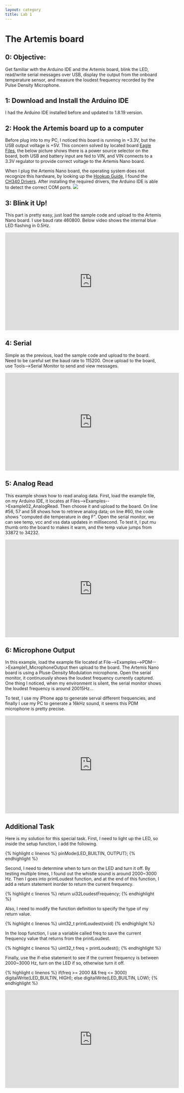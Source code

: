 ```yaml
---
layout: category
title: Lab 1
---
```


# The Artemis board

## 0: Objective:
Get familiar with the Arduino IDE and the Artemis board, blink the LED, read/write serial messages over USB, display the output from the onboard temperature sensor, and measure the loudest frequency recorded by the Pulse Density Microphone.

## 1: Download and Install the Arduino IDE
I had the Arduino IDE installed before and updated to 1.8.19 version. 

## 2: Hook the Artemis board up to a computer
Before plug into to my PC, I noticed this board is running in +3.3V, but the USB output voltage is +5V. This concern solved by located board [Eagle Files](https://cdn.sparkfun.com/assets/f/e/c/9/c/RedBoardArtemisNano.zip), the below picture shows there is a power source selector on the board, both USB and battery input are fed to VIN, and VIN connects to a 3.3V regulator to provide correct voltage to the Artemis Nano board.

When I plug the Artemis Nano board, the operating system does not recognize this hardware, by looking up the [Hookup Guide](https://learn.sparkfun.com/tutorials/hookup-guide-for-the-sparkfun-redboard-artemis-nano?_ga=2.157583226.1568895310.1643606097-567105487.1643313494), I found the [CH340 Drivers](https://learn.sparkfun.com/tutorials/how-to-install-ch340-drivers). After installing the required drivers, the Arduino IDE is able to detect the correct COM ports.
![](https://github.com/soulkun/ECE5960-Fast-Robots/raw/gh-pages/lab1/power.jpg)

## 3: Blink it Up!
This part is pretty easy, just load the sample code and upload to the Artemis Nano board. I use baud rate 460800. Below video shows the internal blue LED flashing in 0.5Hz.

<div class="video-container">
  <iframe width="560" height="315" src="http://www.youtube.com/embed/njwVnxOrFAU" title="YouTube video player" frameborder="0" allowfullscreen></iframe>
</div>

## 4: Serial
Simple as the previous, load the sample code and upload to the board. Need to be careful set the baud rate to 115200. Once upload to the board, use Tools-->Serial Monitor to send and view messages.

<div class="video-container">
  <iframe width="560" height="315" src="http://www.youtube.com/embed/CPWnKTZDggU" title="YouTube video player" frameborder="0" allow="accelerometer; autoplay; clipboard-write; encrypted-media; gyroscope; picture-in-picture" allowfullscreen></iframe>
</div>

## 5: Analog Read
This example shows how to read analog data. First, load the example file, on my Arduino IDE, it locates at Files-->Examples-->Example02_AnalogRead. Then choose it and upload to the board. On line #56, 57 and 58 shows how to retrieve analog data; on line #60, the code shows "computed die temperature in deg F". Open the serial monitor, we can see temp, vcc and vss data updates in millisecond. To test it, I put mu thumb onto the board to makes it warm, and the temp value jumps from 33872 to 34232.

<div class="video-container">
  <iframe width="560" height="315" src="http://www.youtube.com/embed/WPtpbuohPgc" title="YouTube video player" frameborder="0" allow="accelerometer; autoplay; clipboard-write; encrypted-media; gyroscope; picture-in-picture" allowfullscreen></iframe>
</div>
  
## 6: Microphone Output
In this example, load the example file located at File-->Examples-->PDM-->Example1_MicrophoneOutput then upload to the board. The Artemis Nano board is using a Pluse-Density Modulation microphone. Open the serial monitor, it continuously shows the loudest frequency currently captured. One thing I noticed, when my environment is silent, the serial monitor shows the loudest frequency is around 20015Hz...

To test, I use my iPhone app to generate serval different frequencies, and finally I use my PC to generate a 16kHz sound, it seems this PDM microphone is pretty precise.

<div class="video-container">
  <iframe width="560" height="315" src="http://www.youtube.com/embed/88ZAxnkcrFo" title="YouTube video player" frameborder="0" allow="accelerometer; autoplay; clipboard-write; encrypted-media; gyroscope; picture-in-picture" allowfullscreen></iframe>
</div>

## Additional Task
Here is my solution for this special task. First, I need to light up the LED, so inside the setup function, I add the following.

{% highlight c linenos %}
pinMode(LED_BUILTIN, OUTPUT);
{% endhighlight %}

Second, I need to determine when to turn on the LED and turn it off. By testing multiple times, I found out the whistle sound is around 2000~3000 Hz. Then I goes into printLoudest function, and at the end of this function, I add a return statement inorder to return the current frequency.

{% highlight c linenos %}
return ui32LoudestFrequency;
{% endhighlight %}

Also, I need to modify the function definition to specify the type of my return value.

{% highlight c linenos %}
uint32_t printLoudest(void)
{% endhighlight %}

In the loop function, I use a variable called freq to save the current frequency value that returns from the printLoudest.

{% highlight c linenos %}
uint32_t freq = printLoudest();
{% endhighlight %}

Finally, use the if-else statement to see if the current frequency is between 2000~3000 Hz, turn on the LED if so, otherwise turn it off.

{% highlight c linenos %}
if(freq >= 2000 && freq <= 3000)
  digitalWrite(LED_BUILTIN, HIGH);
else
  digitalWrite(LED_BUILTIN, LOW);
{% endhighlight %}

<div class="video-container">
  <iframe width="560" height="315" src="http://www.youtube.com/embed/I5yo20A9p-E" title="YouTube video player" frameborder="0" allow="accelerometer; autoplay; clipboard-write; encrypted-media; gyroscope; picture-in-picture" allowfullscreen></iframe>
</div>